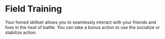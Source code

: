 # Field Training
Your honed skillset allows you to seamlessly interact with your friends and foes in the heat of battle.
You can take a bonus action to use the socialize or stabilize action.
